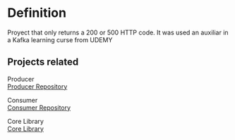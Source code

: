 # Definition
Proyect that only returns a 200 or 500 HTTP code.
It was used an auxiliar in a Kafka learning curse from UDEMY

## Projects related
Producer\
[Producer Repository]([https://www.example.com](https://github.com/hugotb88/ProductsRepository))

Consumer\
[Consumer Repository](https://github.com/hugotb88/EmailNotificationService)

Core Library\
[Core Library](https://github.com/hugotb88/coreKafkaLibrary)
